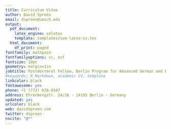 ```yaml
---
title: Curriculum Vitae
author: David Spreen
email: dspreen@umich.edu
output:
  pdf_document:
    latex_engine: xelatex
    template: templates/svm-latex-cv.tex
  html_document:
    df_print: paged
fontfamily: mathpazo
fontfamilyoptions: sc, osf
fontsize: 10pt
geometry: margin=1in
jobtitle: Postdoctoral Fellow, Berlin Program for Advanced German and European Studies, Free University of Berlin
#keywords: R Markdown, academic CV, template
linkcolor: black
fontawesome: yes
phone: +1 (773) 678-8187
address: Ehrenbergstr. 24/26 · 14195 Berlin · Germany
updated: yes
urlcolor: black
web: davidspreen.com
twitter: dspreen
nocite: "@*"
---
```

